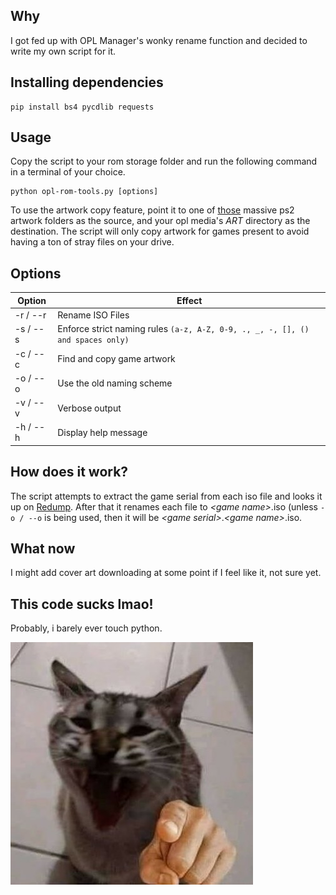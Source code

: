 ## Why
I got fed up with OPL Manager's wonky rename function and decided to write my own script for it.

## Installing dependencies
```
pip install bs4 pycdlib requests
```

## Usage
Copy the script to your rom storage folder and run the following command in a terminal of your choice.
```
python opl-rom-tools.py [options]
```
To use the artwork copy feature, point it to one of [those](https://archive.org/details/oplm-128x128) massive ps2 artwork folders as the source, and your opl media's *ART* directory as the destination.
The script will only copy artwork for games present to avoid having a ton of stray files on your drive.
## Options
| Option   | Effect                                                                             |
|----------|------------------------------------------------------------------------------------|
| -r / --r | Rename ISO Files                                                                   |
| -s / --s | Enforce strict naming rules ```(a-z, A-Z, 0-9, ., _, -, [], () and spaces only)``` |
| -c / --c | Find and copy game artwork                                                         |
| -o / --o | Use the old naming scheme                                                          |
| -v / --v | Verbose output                                                                     |
| -h / --h | Display help message                                                               |

## How does it work?
The script attempts to extract the game serial from each iso file and looks it up on [Redump](http://redump.org).
After that it renames each file to *&lt;game name&gt;*.iso (unless ```-o / --o``` is being used, then it will be *&lt;game serial&gt;*.*&lt;game name&gt;*.iso.

## What now
I might add cover art downloading at some point if I feel like it, not sure yet.

## This code sucks lmao!
Probably, i barely ever touch python.

![Cat laughing about your failures](/img/point_and_laugh.jpg)